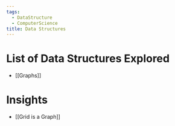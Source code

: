 ```yaml
---
tags:
  - DataStructure
  - ComputerScience
title: Data Structures
---
```


# List of Data Structures Explored
- [[Graphs]]

# Insights
- [[Grid is a Graph]]